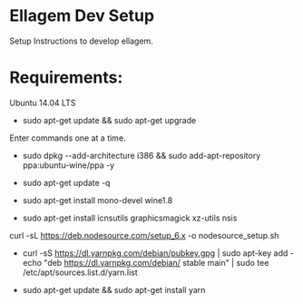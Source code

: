 # Ellagem Dev Setup
Setup Instructions to develop ellagem.

# Requirements:
Ubuntu 14.04 LTS

- sudo apt-get update && sudo apt-get upgrade

Enter commands one at a time.

- sudo dpkg --add-architecture i386 && sudo add-apt-repository ppa:ubuntu-wine/ppa -y
- sudo apt-get update -q
- sudo apt-get install mono-devel wine1.8

- sudo apt-get install icnsutils graphicsmagick xz-utils nsis

curl -sL https://deb.nodesource.com/setup_6.x -o nodesource_setup.sh

- curl -sS https://dl.yarnpkg.com/debian/pubkey.gpg | sudo apt-key add -
echo "deb https://dl.yarnpkg.com/debian/ stable main" | sudo tee /etc/apt/sources.list.d/yarn.list

- sudo apt-get update && sudo apt-get install yarn


